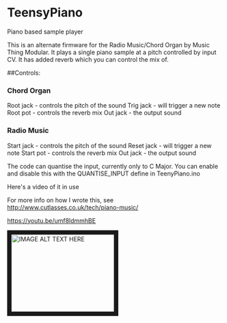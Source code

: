 # TeensyPiano
Piano based sample player

This is an alternate firmware for the Radio Music/Chord Organ by Music Thing Modular. It plays a single piano sample at a pitch controlled by input CV. It has added reverb which you can control the mix of.

##Controls:

### Chord Organ
Root jack - controls the pitch of the sound
Trig jack - will trigger a new note
Root pot - controls the reverb mix
Out jack - the output sound

### Radio Music
Start jack - controls the pitch of the sound
Reset jack - will trigger a new note
Start pot - controls the reverb mix
Out jack - the output sound

The code can quantise the input, currently only to C Major. You can enable and disable this with the QUANTISE_INPUT define in TeenyPiano.ino

Here's a video of it in use

For more info on how I wrote this, see http://www.cutlasses.co.uk/tech/piano-music/

https://youtu.be/umf8ldmmhBE

<a href="http://www.youtube.com/watch?feature=player_embedded&vumf8ldmmhBE
" target="_blank"><img src="http://img.youtube.com/vi/umf8ldmmhBE/0.jpg" 
alt="IMAGE ALT TEXT HERE" width="240" height="180" border="10" /></a>

